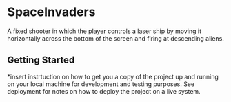 # SpaceInvaders
A fixed shooter in which the player controls a laser ship by moving it horizontally across the bottom of the screen and firing at descending aliens.
## Getting Started
*insert instrtuction on how to get you a copy of the project up and running on your local machine for development and testing purposes. See deployment for notes on how to deploy the project on a live system.

